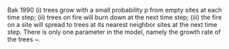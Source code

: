 Bak 1990
(i) trees grow with a small probability p from
empty sites at each time step;
(ii) trees on fire will burn down at the next time
step;
(iii) the fire on a site will spread to trees at its
nearest neighbor sites at the next time step.
There is only one parameter in the model, namely the growth rate of the trees ~. 